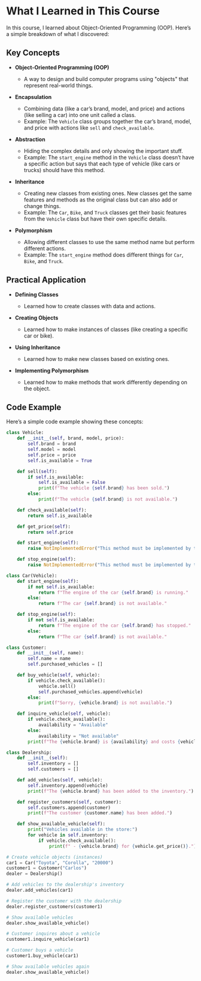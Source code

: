 # What I Learned in This Course

In this course, I learned about Object-Oriented Programming (OOP). Here’s a simple breakdown of what I discovered:

## Key Concepts

- **Object-Oriented Programming (OOP)**
  - A way to design and build computer programs using "objects" that represent real-world things.

- **Encapsulation**
  - Combining data (like a car’s brand, model, and price) and actions (like selling a car) into one unit called a class.
  - Example: The `Vehicle` class groups together the car’s brand, model, and price with actions like `sell` and `check_available`.

- **Abstraction**
  - Hiding the complex details and only showing the important stuff.
  - Example: The `start_engine` method in the `Vehicle` class doesn’t have a specific action but says that each type of vehicle (like cars or trucks) should have this method.

- **Inheritance**
  - Creating new classes from existing ones. New classes get the same features and methods as the original class but can also add or change things.
  - Example: The `Car`, `Bike`, and `Truck` classes get their basic features from the `Vehicle` class but have their own specific details.

- **Polymorphism**
  - Allowing different classes to use the same method name but perform different actions.
  - Example: The `start_engine` method does different things for `Car`, `Bike`, and `Truck`.

## Practical Application

- **Defining Classes**
  - Learned how to create classes with data and actions.

- **Creating Objects**
  - Learned how to make instances of classes (like creating a specific car or bike).

- **Using Inheritance**
  - Learned how to make new classes based on existing ones.

- **Implementing Polymorphism**
  - Learned how to make methods that work differently depending on the object.

## Code Example

Here’s a simple code example showing these concepts:

```python
class Vehicle:
    def __init__(self, brand, model, price):
        self.brand = brand
        self.model = model
        self.price = price
        self.is_available = True

    def sell(self):
        if self.is_available:
            self.is_available = False
            print(f"The vehicle {self.brand} has been sold.")
        else:
            print(f"The vehicle {self.brand} is not available.")

    def check_available(self):
        return self.is_available

    def get_price(self):
        return self.price

    def start_engine(self):
        raise NotImplementedError("This method must be implemented by the subclass")

    def stop_engine(self):
        raise NotImplementedError("This method must be implemented by the subclass")

class Car(Vehicle):
    def start_engine(self):
        if not self.is_available:
            return f"The engine of the car {self.brand} is running."
        else:
            return f"The car {self.brand} is not available."

    def stop_engine(self):
        if not self.is_available:
            return f"The engine of the car {self.brand} has stopped."
        else:
            return f"The car {self.brand} is not available."

class Customer:
    def __init__(self, name):
        self.name = name
        self.purchased_vehicles = []

    def buy_vehicle(self, vehicle):
        if vehicle.check_available():
            vehicle.sell()
            self.purchased_vehicles.append(vehicle)
        else:
            print(f"Sorry, {vehicle.brand} is not available.")

    def inquire_vehicle(self, vehicle):
        if vehicle.check_available():
            availability = "Available"
        else:
            availability = "Not available"
        print(f"The {vehicle.brand} is {availability} and costs {vehicle.get_price()}.")

class Dealership:
    def __init__(self):
        self.inventory = []
        self.customers = []

    def add_vehicles(self, vehicle):
        self.inventory.append(vehicle)
        print(f"The {vehicle.brand} has been added to the inventory.")

    def register_customers(self, customer):
        self.customers.append(customer)
        print(f"The customer {customer.name} has been added.")

    def show_available_vehicle(self):
        print("Vehicles available in the store:")
        for vehicle in self.inventory:
            if vehicle.check_available():
                print(f" - {vehicle.brand} for {vehicle.get_price()}.")

# Create vehicle objects (instances)
car1 = Car("Toyota", "Corolla", "20000")
customer1 = Customer("Carlos")
dealer = Dealership()

# Add vehicles to the dealership's inventory
dealer.add_vehicles(car1)

# Register the customer with the dealership
dealer.register_customers(customer1)

# Show available vehicles
dealer.show_available_vehicle()

# Customer inquires about a vehicle
customer1.inquire_vehicle(car1)

# Customer buys a vehicle
customer1.buy_vehicle(car1)

# Show available vehicles again
dealer.show_available_vehicle()
